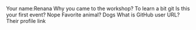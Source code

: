 Your name:Renana
Why you came to the workshop? To learn a bit git
Is this your first event? Nope
Favorite animal? Dogs
What is GitHub user URL? Their profile link